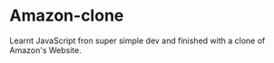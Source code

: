 # Amazon-clone
 Learnt JavaScript fron super simple dev and finished with a clone of Amazon's Website.
